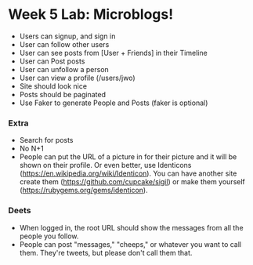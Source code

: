 Week 5 Lab: Microblogs!
=========

* Users can signup, and sign in
* User can follow other users
* User can see posts from [User + Friends] in their Timeline
* User can Post posts
* User can unfollow a person
* User can view a profile (/users/jwo)
* Site should look nice
* Posts should be paginated
* Use Faker to generate People and Posts (faker is optional)

### Extra

* Search for posts
* No N+1
* People can put the URL of a picture in for their picture and it will be shown
  on their profile. Or even better, use Identicons
  (https://en.wikipedia.org/wiki/Identicon). You can have another site create
  them (https://github.com/cupcake/sigil) or make them yourself
  (https://rubygems.org/gems/identicon).


### Deets

* When logged in, the root URL should show the messages from all the people you
  follow.
* People can post "messages," "cheeps," or whatever you want to call them.
  They're tweets, but please don't call them that.
